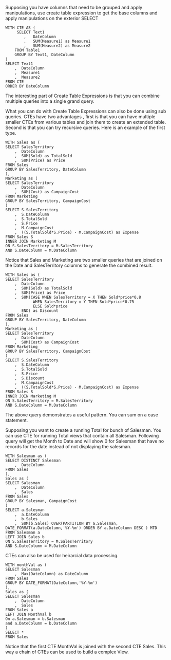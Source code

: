 Supposing you have columns that need to be grouped and apply manipulations, use create table expression to get the base columns and apply manipulations on the exterior SELECT 

```
WITH CTE AS ( 
     SELECT Text1
        ,   DateColumn
        ,   SUM(Measure1) as Measure1
        ,   SUM(Measure2) as Measure2
    FROM Table1
    GROUP BY Text1, DateColumn
)
SELECT Text1
    ,  DateColumn
    ,  Measure1
    ,  Measure2
FROM CTE 
ORDER BY DateColumn
```
The interesting part of Create Table Expressions is that you can combine multiple queries into a single grand query.

What you can do with Create Table Expressions can also be done using sub queries. CTEs have two advantages , first is that you can have multiple smaller CTEs from various tables and join them to create an extended table. Second is that you can try recursive queries. Here is an example of the first type.

```
WITH Sales as ( 
SELECT SalesTerritory
    ,  DateColumn
    ,  SUM(Sold) as TotalSold
    ,  SUM(Price) as Price 
FROM Sales 
GROUP BY SalesTerritory, DateColumn
),
Marketing as (
SELECT SalesTerritory
    ,  DateColumn
    ,  SUM(Cost) as CampaignCost
FROM Marketing
GROUP BY SalesTerritory, CampaignCost
)
SELECT S.SalesTerritory
    ,  S.DateColumn
    ,  S.TotalSold
    ,  S.Price
    ,  M.CampaignCost
    ,  ((S.TotalSold*S.Price) - M.CampaignCost) as Expense
FROM Sales S 
INNER JOIN Marketing M 
ON S.SalesTerritory = M.SalesTerritory
AND S.DateColumn = M.DateColumn
```

Notice that Sales and Marketing are two smaller queries that are joined on the Date and SalesTerritory columns to generate the combined result.

```
WITH Sales as ( 
SELECT SalesTerritory
    ,  DateColumn
    ,  SUM(Sold) as TotalSold
    ,  SUM(Price) as Price 
    ,  SUM(CASE WHEN SalesTerritory = X THEN Sold*price*0.8
            WHEN SalesTerritory = Y THEN Sold*price*0.75
            ELSE Sold*price
       END) as Discount
FROM Sales 
GROUP BY SalesTerritory, DateColumn
),
Marketing as (
SELECT SalesTerritory
    ,  DateColumn
    ,  SUM(Cost) as CampaignCost
FROM Marketing
GROUP BY SalesTerritory, CampaignCost
)
SELECT S.SalesTerritory
    ,  S.DateColumn
    ,  S.TotalSold
    ,  S.Price
    ,  S.Discount
    ,  M.CampaignCost
    ,  ((S.TotalSold*S.Price) - M.CampaignCost) as Expense
FROM Sales S 
INNER JOIN Marketing M 
ON S.SalesTerritory = M.SalesTerritory
AND S.DateColumn = M.DateColumn
```
The above query demonstrates a useful pattern. You can sum on a case statement. 

Supposing you want to create a running Total for bunch of Salesman. You can use CTE for running Total views that contain all Salesman. Following query will get the Month to Date and will show 0 for Salesman that have no records for the date instead of not displaying the salesman.

```
WITH Salesman as ( 
SELECT DISTINCT Salesman
    ,  DateColumn
FROM Sales 
),
Sales as (
SELECT Salesman
    ,  DateColumn
    ,  Sales
FROM Sales
GROUP BY Salesman, CampaignCost
)
SELECT a.Salesman
    ,  a.DateColumn
    ,  b.Sales
    ,  SUM(b.Sales) OVER(PARTITION BY a.Salesman, DATE_FORMAT(a.DateColumn,'%Y-%m') ORDER BY a.DateColumn DESC ) MTD
FROM Salesman a 
LEFT JOIN Sales b 
ON S.SalesTerritory = M.SalesTerritory
AND S.DateColumn = M.DateColumn
```

CTEs can also be used for heirarcial data processing.
```
WITH monthVal as ( 
SELECT Salesman
    ,  Max(DateColumn) as DateColumn
FROM Sales
GROUP BY DATE_FORMAT(DateColumn,'%Y-%m') 
),
Sales as (
SELECT Salesman
    ,  DateColumn
    ,  Sales
FROM Sales a
LEFT JOIN MonthVal b
On a.Salesman = b.Salesman
and a.DateColumn = b.DateColumn 
)
SELECT *
FROM Sales
```
Notice that the first CTE MonthVal is joined with the second CTE Sales. This way a chain of CTEs can be used to build a complex View. 